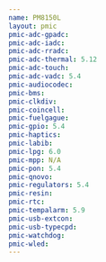 ```yaml
---
name: PM8150L
layout: pmic
pmic-adc-gpadc:
pmic-adc-iadc:
pmic-adc-rradc:
pmic-adc-thermal: 5.12
pmic-adc-touch:
pmic-adc-vadc: 5.4
pmic-audiocodec:
pmic-bms:
pmic-clkdiv:
pmic-coincell:
pmic-fuelgague:
pmic-gpio: 5.4
pmic-haptics:
pmic-labib:
pmic-lpg: 6.0
pmic-mpp: N/A
pmic-pon: 5.4
pmic-qnovo:
pmic-regulators: 5.4
pmic-resin:
pmic-rtc:
pmic-tempalarm: 5.9
pmic-usb-extcon:
pmic-usb-typecpd:
pmic-watchdog:
pmic-wled:
---
```

